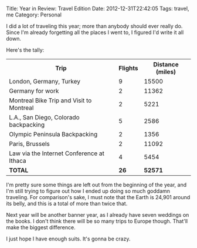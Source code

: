 Title: Year in Review: Travel Edition
Date: 2012-12-31T22:42:05
Tags: travel, me
Category: Personal

I did a lot of traveling this year; more than anybody should ever really do. Since I'm already forgetting all the places I went to, I figured I'd write it all down. 

Here's the tally:

<table>
    <tr><th>Trip</td><th>Flights</td><th>Distance (miles)</td></tr>
    <tr><td>London, Germany, Turkey</td><td>9</td><td>15500</td></tr>
    <tr><td>Germany for work</td><td>2</td><td>11362</td></tr>
    <tr><td>Montreal Bike Trip and Visit to Montreal</td><td>2</td><td>5221</td></tr>
    <tr><td>L.A., San Diego, Colorado backpacking</td><td>5</td><td>2586</td></tr>
    <tr><td>Olympic Peninsula Backpacking</td><td>2</td><td>1356</td></tr>
    <tr><td>Paris, Brussels</td><td>2</td><td>11092</td></tr>
    <tr><td>Law via the Internet Conference at Ithaca</td><td>4</td><td>5454</td></tr>
    <tr><td><strong>TOTAL</strong></td><td><strong>26</strong></td><td><strong>52571</strong></td></tr>
</table>

I'm pretty sure some things are left out from the beginning of the year, and I'm still trying to figure out how I ended up doing so much goddamn traveling. For comparison's sake, I must note that the Earth is 24,901 around its belly, and this is a total of more than twice that. 

Next year will be another banner year, as I already have seven weddings on the books. I don't think there will be so many trips to Europe though. That'll make the biggest difference. 

I just hope I have enough suits. It's gonna be crazy.

